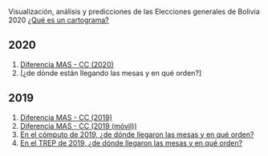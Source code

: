 Visualización, análisis y predicciones de las Elecciones generales de Bolivia 2020
[¿Qué es un cartograma?](Ejemplos/z032_explicar_carto_map.html)

## 2020 
1. [Diferencia MAS - CC (2020)](Ejemplos/carto_map_mas_cc.html)
1. [¿de dónde están llegando las mesas y en qué orden?]

## 2019
1. [Diferencia MAS - CC (2019)](Ejemplos/carto_map_mas_cc.html)  
1. [Diferencia MAS - CC (2019 (móvil))](Ejemplos/carto_map_mas_cc_movil.html) 
1. [En el cómputo de 2019, ¿de dónde llegaron las mesas y en qué orden?](Ejemplos/z050_mostrar_mesas_faltantes.html)
1. [En el TREP de 2019, ¿de dónde llegaron las mesas y en qué orden?](Ejemplos/z050_mostrar_mesas_faltantes.html)
